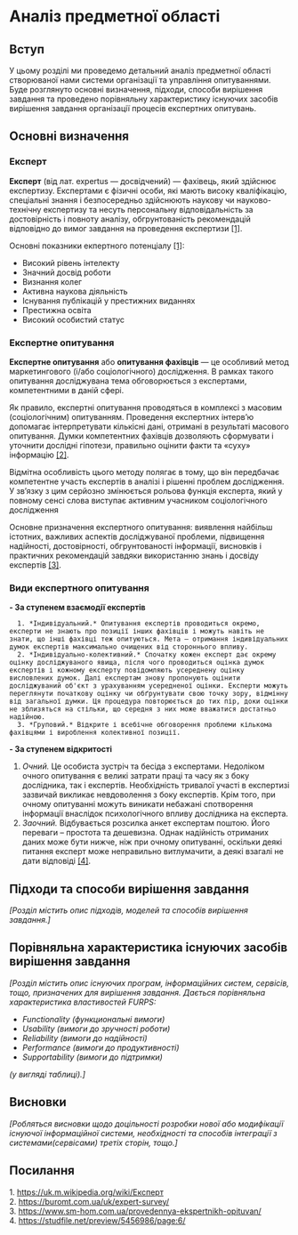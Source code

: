 # Аналіз предметної області

## Вступ

У цьому розділі ми проведемо детальний аналіз предметної області створюваної нами системи організації та управління опитуваннями. Буде розглянуто основні визначення, підходи, способи вирішення завдання та проведено порівняльну характеристику існуючих засобів вирішення завдання організації процесів експертних опитувань.

## Основні визначення

### Експерт

**Експерт** (від лат. expertus — досвідчений) — фахівець, який здійснює експертизу. Експертами є фізичні особи, які мають високу кваліфікацію, спеціальні знання і безпосередньо здійснюють наукову чи науково-технічну експертизу та несуть персональну відповідальність за достовірність і повноту аналізу, обгрунтованість рекомендацій відповідно до вимог завдання на проведення експертизи [[1]](#link1).

Основні показники екпертного потенціалу [[1]](#link1):
- Високий рівень інтелекту
- Значний досвід роботи
- Визнання колег
- Активна наукова діяльність
- Існування публікацій у престижних виданнях
- Престижна освіта
- Високий особистий статус

### Експертне опитування 
**Експертне опитування** або **опитування фахівців** — це особливий метод маркетингового (і/або соціологічного) дослідження. В рамках такого опитування досліджувана тема обговорюється з експертами, компетентними в даній сфері.

Як правило, експертні опитування проводяться в комплексі з масовим (соціологічним) опитуванням. Проведення експертних інтерв’ю допомагає інтерпретувати кількісні дані, отримані в результаті масового опитування. Думки компетентних фахівців дозволяють сформувати і уточнити дослідні гіпотези, правильно оцінити факти та «суху» інформацію [[2]](#link2).

Відмітна особливість цього методу полягає в тому, що він передбачає компетентне участь експертів в аналізі і рішенні проблем дослідження. У зв’язку з цим серйозно змінюється рольова функція експерта, який у повному сенсі слова виступає активним учасником соціологічного дослідження

Основне призначення експертного опитування: виявлення найбільш істотних, важливих аспектів досліджуваної проблеми, підвищення надійності, достовірності, обгрунтованості інформації, висновків і практичних рекомендацій завдяки використанню знань і досвіду експертів [[3]](#link3).

### Види експертного опитування 

**- За ступенем взаємодії експертів**

      1. *Індивідуальний.* Опитування експертів проводиться окремо, експерти не знають про позиції інших фахівців і можуть навіть не знати, що інші фахівці теж опитуються. Мета – отримання індивідуальних думок експертів максимально очищених від стороннього впливу.
      2. *Індивідуально-колективний.* Спочатку кожен експерт дає окрему оцінку досліджуваного явища, після чого проводиться оцінка думок експертів і кожному експерту повідомляють усереднену оцінку висловлених думок. Далі експертам знову пропонують оцінити досліджуваний об'єкт з урахуванням усередненої оцінки. Експерти можуть переглянути початкову оцінку чи обґрунтувати свою точку зору, відмінну від загальної думки. Ця процедура повторюється до тих пір, доки оцінки не зблизяться на стільки, що середня з них може вважатися достатньо надійною.
      3. *Груповий.* Відкрите і всебічне обговорення проблеми кількома фахівцями і вироблення колективної позиції.

**- За ступенем відкритості**

1. *Очний.* Це особиста зустріч та бесіда з експертами. Недоліком очного опитування є великі затрати праці та часу як з боку дослідника, так і експертів. Необхідність тривалої участі в експертизі зазвичай викликає невдоволення з боку експертів. Крім того, при очному опитуванні можуть виникати небажані спотворення інформації внаслідок психологічного впливу дослідника на експерта.
2. *Заочний.* Відбувається розсилка анкет експертам поштою. Його переваги – простота та дешевизна. Однак надійність отриманих даних може бути нижче, ніж при очному опитуванні, оскільки деякі питання експерт може неправильно витлумачити, а деякі взагалі не дати відповіді [[4]](#link4).

## Підходи та способи вирішення завдання

*[Розділ містить опис підходів, моделей та способів вирішення завдання.]*

## Порівняльна характеристика існуючих засобів вирішення завдання

*[Розділ містить опис існуючих програм, інформаційних систем, сервісів, тощо, призначених для вирішення 
завдання. Дається порівняльна характеристика властивостей FURPS:*
- *Functionality (функциональні вимоги)*
- *Usability (вимоги до зручності роботи)*
- *Reliability (вимоги до надійності)*
- *Performance (вимоги до продуктивності)*
- *Supportability (вимоги до підтримки)*

 *(у вигляді таблиці).]*

## Висновки

*[Робляться висновки щодо доцільності розробки нової або модифікації існуючої інформаційної системи, необхідності та способів інтеграції з системами(сервісами) третіх сторін, тощо.]*

## Посилання

<a name="link1"></a>1. <https://uk.m.wikipedia.org/wiki/Експерт><br>
<a name="link2"></a>2. <https://buromt.com.ua/uk/expert-survey/><br>
<a name="link3"></a>3. <https://www.sm-hom.com.ua/provedennya-ekspertnikh-opituvan/><br>
<a name="link4"></a>4. <https://studfile.net/preview/5456986/page:6/><br>

